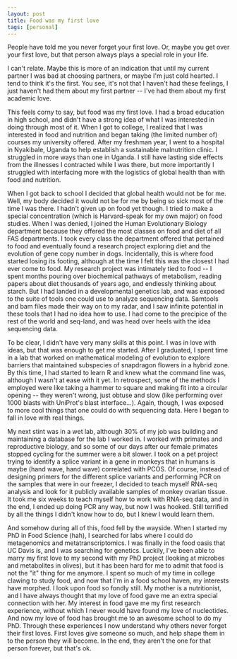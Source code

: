 ```yaml
---
layout: post
title: Food was my first love
tags: [personal]
---
```


People have told me you never forget your first love. Or, maybe you get over your first love, but that person always plays a special role in your life.

I can't relate. Maybe this is more of an indication that until my current partner I was bad at choosing partners, or maybe I'm just cold hearted. I tend to think it's the first. You see, it's not that I haven't had these feelings, I just haven't had them about my first partner -- I've had them about my first academic love.

This feels corny to say, but food was my first love. I had a broad education in high school, and didn't have a strong idea of what I was interested in doing through most of it. When I got to college, I realized that I was interested in food and nutrition and began taking (the limited number of) courses my university offered. After my freshman year, I went to a hospital in Nyakibale, Uganda to help establish a sustainable malnutrition clinic. I struggled in more ways than one in Uganda. I still have lasting side effects from the illnesses I contracted while I was there, but more importantly I struggled with interfacing more with the logistics of global health than with food and nutrition.

When I got back to school I decided that global health would not be for me. Well, my body decided it would not be for me by being so sick most of the time I was there. I hadn't given up on food yet though. I tried to make a special concentration (which is Harvard-speak for my own major) on food studies. When I was denied, I joined the Human Evolutionary Biology department because they offered the most classes on food and diet of all FAS departments. I took every class the department offered that pertained to food and eventually found a research project exploring diet and the evolution of gene copy number in dogs. Incidentally, this is where food started losing its footing, although at the time I felt this was the closest I had ever come to food. My research project was intimately tied to food -- I spent months pouring over biochemical pathways of metabolism, reading papers about diet thousands of years ago, and endlessly thinking about starch. But I had landed in a developmental genetics lab, and was exposed to the suite of tools one could use to analyze sequencing data. Samtools and bam files made their way on to my radar, and I saw infinite potential in these tools that I had no idea how to use. I had come to the precipice of the rest of the world and seq-land, and was head over heels with the idea sequencing data.

To be clear, I didn't have very many skills at this point. I was in love with ideas, but that was enough to get me started. After I graduated, I spent time in a lab that worked on mathematical modeling of evolution to explore barriers that maintained subspecies of snapdragon flowers in a hybrid zone. By this time, I had started to learn R and knew what the command line was, although I wasn't at ease with it yet. In retrospect, some of the methods I employed were like taking a hammer to square and making fit into a circular opening -- they weren't wrong, just obtuse and slow (like performing over 1000 blasts with UniProt's blast interface...). Again, though, I was exposed to more cool things that one could do with sequencing data. Here I began to fall in love with real things.

My next stint was in a wet lab, although 30% of my job was building and maintaining a database for the lab I worked in. I worked with primates and reproductive biology, and so some of our days after our female primates stopped cycling for the summer were a bit slower. I took on a pet project trying to identify a splice variant in a gene in monkeys that in humans is maybe (hand wave, hand wave) correlated with PCOS. Of course, instead of designing primers for the different splice variants and performing PCR on the samples that were in our freezer, I decided to teach myself RNA-seq analysis and look for it publicly available samples of monkey ovarian tissue. It took me six weeks to teach myself how to work with RNA-seq data, and in the end, I ended up doing PCR any way, but now I was hooked. Still terrified by all the things I didn't know how to do, but I knew I would learn them.

And somehow during all of this, food fell by the wayside. When I started my PhD in Food Science (hah), I searched for labs where I could do metagenomics and metatranscriptomics. I was finally in the food oasis that UC Davis is, and I was searching for genetics. Luckily, I've been able to marry my first love to my second with my PhD project (looking at microbes and metabolites in olives), but it has been hard for me to admit that food is not the "it" thing for me anymore. I spent so much of my time in college clawing to study food, and now that I'm in a food school haven, my interests have morphed. I look upon food so fondly still. My mother is a nutritionist, and I have always thought that my love of food gave me an extra special connection with her. My interest in food gave me my first research experience, without which I never would have found my love of nucleotides. And now my love of food has brought me to an awesome school to do my PhD. Through these experiences I now understand why others never forget their first loves. First loves give someone so much, and help shape them in to the person they will become. In the end, they aren't the one for that person forever, but that's ok.
